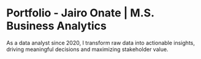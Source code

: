 # Portfolio - Jairo Onate | M.S. Business Analytics
As a data analyst since 2020, I transform raw data into actionable insights, driving meaningful decisions and maximizing stakeholder value.
